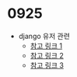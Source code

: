 # 0925

- django 유저 관련
  - [참고 링크 1](https://wayhome25.github.io/django/2017/03/01/django-99-my-first-project-2/)
  - [참고 링크 2](https://wayhome25.github.io/django/2017/05/18/django-auth/)
  - [참고 링크 3](https://medium.com/@whj2013123218/%EC%9E%A5%EA%B3%A0-django-%EC%9C%A0%EC%A0%80-%EB%AA%A8%EB%8D%B8-user-model-abstractuser%EB%A5%BC-%EC%9D%B4%EC%9A%A9%ED%95%B4-%EB%B3%80%EA%B2%BD%ED%95%98%EA%B8%B0-c3cabb4815ce)


